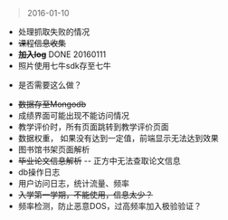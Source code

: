 > 2016-01-10

- 处理抓取失败的情况
- ~~课程信息收集~~
- ~~**加入log**~~  DONE 20160111
- 照片使用七牛sdk存至七牛
 * 是否需要这么做？
- ~~数据存至Mongodb~~
- 成绩界面可能出现不能访问情况
- 教学评价时，所有页面跳转到教学评价页面
- 数据权重， 如果没有达到一定值，前端显示无法达到效果
- 图书馆书架页面解析
- ~~毕业论文信息解析~~ -- 正方中无法查取论文信息
- db操作日志
- 用户访问日志，统计流量、频率
- ~~入学第一学期，不能使用，信息太少？~~
- 频率检测，防止恶意DOS，过高频率加入极验验证？